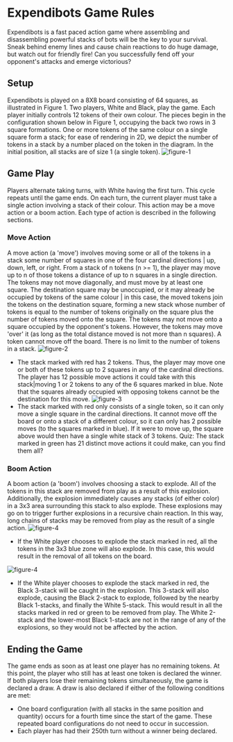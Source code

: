 # Expendibots Game Rules
Expendibots is a fast paced action game where assembling and disassembling powerful stacks of bots will
be the key to your survival. Sneak behind enemy lines and cause chain reactions to do huge damage, but
watch out for friendly fire! Can you successfully fend off your opponent's attacks and emerge victorious?

## Setup
Expendibots is played on a 8X8 board consisting of 64 squares, as illustrated in Figure 1. Two players, White
and Black, play the game. Each player initially controls 12 tokens of their own colour. The pieces begin in
the configuration shown below in Figure 1, occupying the back two rows in 3 square formations. One or more
tokens of the same colour on a single square form a stack; for ease of rendering in 2D, we depict the number of
tokens in a stack by a number placed on the token in the diagram. In the initial position, all stacks are of size 1
(a single token).
![figure-1](img/rule-1.png)

## Game Play
Players alternate taking turns, with White having the first turn. This cycle repeats until the game ends. On
each turn, the current player must take a single action involving a stack of their colour. This action may be a
move action or a boom action. Each type of action is described in the following sections.

### Move Action
A move action (a 'move') involves moving some or all of the tokens in a stack some number of squares in one
of the four cardinal directions | up, down, left, or right. From a stack of n tokens (n >= 1), the player may move
up to n of those tokens a distance of up to n squares in a single direction. The tokens may not move diagonally,
and must move by at least one square. The destination square may be unoccupied, or it may already be occupied
by tokens of the same colour | in this case, the moved tokens join the tokens on the destination square, forming
a new stack whose number of tokens is equal to the number of tokens originally on the square plus the number
of tokens moved onto the square. The tokens may not move onto a square occupied by the opponent's tokens.
However, the tokens may move 'over' it (as long as the total distance moved is not more than n squares). A
token cannot move off the board. There is no limit to the number of tokens in a stack.
![figure-2](img/rule-2.png)
* The stack marked with red has 2 tokens. Thus, the player may move one or both of these tokens up to 2
squares in any of the cardinal directions. The player has 12 possible move actions it could take with this
stack|moving 1 or 2 tokens to any of the 6 squares marked in blue. Note that the squares already occupied
with opposing tokens cannot be the destination for this move.
![figure-3](img/rule-3.png)
* The stack marked with red only consists of a single token, so it can only move a single square in the cardinal directions.
It cannot move off the board or onto a stack of a different colour, so it can only has 2 possible
moves (to the squares marked in blue). If it were to move up, the square above would then have a single
white stack of 3 tokens. Quiz: The stack marked in green has 21 distinct move actions it could make, can you find them all?

### Boom Action
A boom action (a 'boom') involves choosing a stack to explode. All of the tokens in this stack are removed from
play as a result of this explosion. Additionally, the explosion immediately causes any stacks (of either color) in
a 3x3 area surrounding this stack to also explode. These explosions may go on to trigger further explosions in
a recursive chain reaction. In this way, long chains of stacks may be removed from play as the result of a single
action.
![figure-4](img/rule-4.png)
* If the White player chooses to explode the stack marked in red, all the tokens in the 3x3 blue zone
will also explode. In this case, this would result in the removal of all tokens on the board.

![figure-4](img/rule-5.png)
* If the White player chooses to explode the stack marked in red, the Black 3-stack will be caught in the
explosion. This 3-stack will also explode, causing the Black 2-stack to explode, followed by the nearby Black
1-stacks, and finally the White 5-stack. This would result in all the stacks marked in red or green to be
removed from play. The White 2-stack and the lower-most Black 1-stack are not in the range of any of the
explosions, so they would not be affected by the action.

## Ending the Game
The game ends as soon as at least one player has no remaining tokens. At this point, the player who still has at
least one token is declared the winner. If both players lose their remaining tokens simultaneously, the game is
declared a draw. A draw is also declared if either of the following conditions are met:
* One board configuration (with all stacks in the same position and quantity) occurs for a fourth time since
the start of the game. These repeated board configurations do not need to occur in succession.
* Each player has had their 250th turn without a winner being declared.